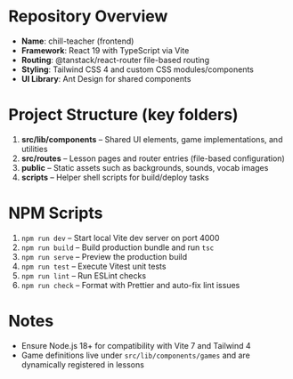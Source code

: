 # Repository Overview

- **Name**: chill-teacher (frontend)
- **Framework**: React 19 with TypeScript via Vite
- **Routing**: @tanstack/react-router file-based routing
- **Styling**: Tailwind CSS 4 and custom CSS modules/components
- **UI Library**: Ant Design for shared components

# Project Structure (key folders)

1. **src/lib/components** – Shared UI elements, game implementations, and utilities
2. **src/routes** – Lesson pages and router entries (file-based configuration)
3. **public** – Static assets such as backgrounds, sounds, vocab images
4. **scripts** – Helper shell scripts for build/deploy tasks

# NPM Scripts

1. `npm run dev` – Start local Vite dev server on port 4000
2. `npm run build` – Build production bundle and run `tsc`
3. `npm run serve` – Preview the production build
4. `npm run test` – Execute Vitest unit tests
5. `npm run lint` – Run ESLint checks
6. `npm run check` – Format with Prettier and auto-fix lint issues

# Notes

- Ensure Node.js 18+ for compatibility with Vite 7 and Tailwind 4
- Game definitions live under `src/lib/components/games` and are dynamically registered in lessons
